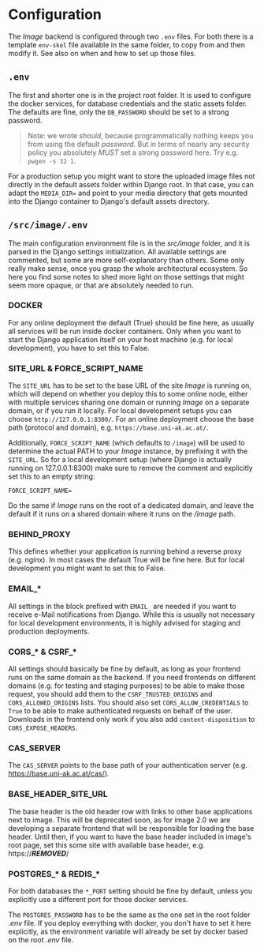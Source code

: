 # Configuration

The _Image_ backend is configured through two `.env` files. For both there is a template
`env-skel` file available in the same folder, to copy from and then modify it. See
also [](install.md) on when and how to set up those files.

## `.env`

The first and shorter one is in the project root folder. It is used to configure the
docker services, for database credentials and the static assets folder. The defaults
are fine, only the `DB_PASSWORD` should be set to a strong password.

> Note: we wrote _should_, because programmatically nothing keeps you from using the
> default _password_. But in terms of nearly any security policy you absolutely _MUST_
> set a strong password here. Try e.g. `pwgen -s 32 1`.

For a production setup you might want to store the uploaded image files not directly
in the default assets folder within Django root. In that case, you can adapt the
`MEDIA_DIR=` and point to your media directory that gets mounted into the Django
container to Django's default assets directory.

## `/src/image/.env`

The main configuration environment file is in the _src/image_ folder, and it is
parsed in the Django settings initialization. All available settings are commented,
but some are more self-explanatory than others. Some only really make sense, once
you grasp the whole architectural ecosystem. So here you find some notes to shed more
light on those settings that might seem more opaque, or that are absolutely needed
to run.

### DOCKER

For any online deployment the default (True) should be fine here, as usually all
services will be run inside docker containers. Only when you want to start the
Django application itself on your host machine (e.g. for local development), you have
to set this to False.

### SITE_URL & FORCE_SCRIPT_NAME

The `SITE_URL` has to be set to the base URL of the site _Image_ is running on, which
will depend on whether you deploy this to some online node, either with multiple services
sharing one domain or running _Image_ on a separate domain, or if you run it locally.
For local development setups you can choose `http://127.0.0.1:8300/`. For an online
deployment choose the base path (protocol and domain), e.g. `https://base.uni-ak.ac.at/`.

Additionally, `FORCE_SCRIPT_NAME` (which defaults to `/image`) will be used to
determine the actual PATH to your _Image_ instance, by prefixing it with the
`SITE_URL`. So for a local development setup (where Django is actually running on
127.0.0.1:8300) make sure to remove the comment and explicitly set this to an empty
string:

```
FORCE_SCRIPT_NAME=
```

Do the same if _Image_ runs on the root of a dedicated domain, and leave the
default if it runs on a shared domain where it runs on the _/image_ path.

### BEHIND_PROXY

This defines whether your application is running behind a reverse proxy (e.g. nginx).
In most cases the default True will be fine here. But for local development you might
want to set this to False.

### EMAIL\_\*

All settings in the block prefixed with `EMAIL_` are needed if you want to receive
e-Mail notifications from Django. While this is usually not necessary for local
development environments, it is highly advised for staging and production deployments.

### CORS\_\* & CSRF\_\*

All settings should basically be fine by default, as long as your frontend runs on the
same domain as the backend. If you need frontends on different domains (e.g. for
testing and staging purposes) to be able to make those request, you should add them
to the `CSRF_TRUSTED_ORIGINS` and `CORS_ALLOWED_ORIGINS` lists. You should also set
`CORS_ALLOW_CREDENTIALS` to `True` to be able to make authenticated requests on behalf
of the user. Downloads in the frontend only work if you also add `content-disposition`
to `CORS_EXPOSE_HEADERS`.

### CAS_SERVER

The `CAS_SERVER` points to the base path of your authentication server (e.g.
https://base.uni-ak.ac.at/cas/).

### BASE_HEADER_SITE_URL

The base header is the old header row with links to other base applications next
to image. This will be deprecated soon, as for image 2.0 we are developing a
separate frontend that will be responsible for loading the base header. Until
then, if you want to have the base header included in image's root page, set
this some site with available base header, e.g. https://***REMOVED***/

### POSTGRES\_\* & REDIS\_\*

For both databases the `*_PORT` setting should be fine by default, unless you explicitly
use a different port for those docker services.

The `POSTGRES_PASSWORD` has to be the same as the one set in the root folder _.env_ file.
If you deploy everything with docker, you don't have to set it here explicitly, as the
environment variable will already be set by docker based on the root _.env_ file.
